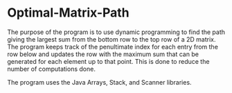 # Optimal-Matrix-Path

The purpose of the program is to use dynamic programming to find the path giving the largest
sum from the bottom row to the top row of a 2D matrix. The program keeps track of the penultimate index
for each entry from the row below and updates the row with the maximum sum that can be generated for
each element up to that point. This is done to reduce the number of computations done.

The program uses the Java Arrays, Stack, and Scanner libraries.
